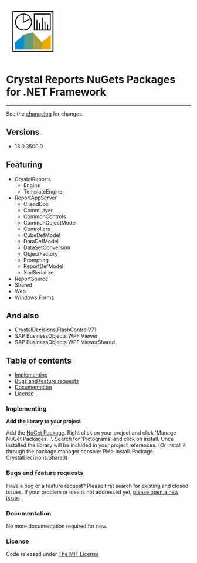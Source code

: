 ![logo](.editoricon.png)
# Crystal Reports NuGets Packages for .NET Framework

---------------------------------------

See the [changelog](CHANGELOG.md) for changes.

## Versions

- 13.0.3500.0

## Featuring

- CrystalReports
    - Engine
    - TemplateEngine
- ReportAppServer
    - CliendDoc
    - CommLayer
    - CommonControls
    - CommonObjectModel
    - Controllers
    - CubeDefModel
    - DataDefModel
    - DataSetConversion
    - ObjectFactory
    - Prompting
    - ReportDefModel
    - XmlSerialize
- ReportSource
- Shared
- Web
- Windows.Forms

## And also

- CrystalDecisions.FlashControlV71
- SAP BusinessObjects WPF Viewer
- SAP BusinessObjects WPF ViewerShared

## Table of contents

* [Implementing](#implementing)
* [Bugs and feature requests](#bugs-and-feature-requests)
* [Documentation](#documentation)
* [License](#license)

### Implementing

**Add the library to your project**

Add the [NuGet Package](https://www.nuget.org/packages/CrystalDecisions.Shared/). Right click on your project and click 'Manage NuGet Packages...'. Search for 'Pictograms' and click on install. Once installed the library will be included in your project references. (Or install it through the package manager console: PM> Install-Package CrystalDecisions.Shared)

### Bugs and feature requests

Have a bug or a feature request? Please first search for existing and closed issues. If your problem or idea is not addressed yet, [please open a new issue](https://github.com/ennerperez/CrystalDecisions/issues/new).

### Documentation

No more documentation required for now.

### License

Code released under [The MIT License](LICENSE)